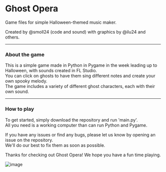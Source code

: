 # Ghost Opera
Game files for simple Halloween-themed music maker.  

Created by @smoll24 (code and sound) with graphics by @ilu24 and others.  

---
### About the game
This is a simple game made in Python in Pygame in the week leading up to Halloween, with sounds created in FL Studio.  
You can click on ghosts to have them sing different notes and create your own spooky melody.   
The game includes a variety of different ghost characters, each with their own sound.  

---
### How to play
To get started, simply download the repository and run 'main.py'.   
All you need is a working computer than can run Python and Pygame.   

If you have any issues or find any bugs, please let us know by opening an issue on the repository.  
We'll do our best to fix them as soon as possible.  

Thanks for checking out Ghost Opera! We hope you have a fun time playing.  

![image](https://user-images.githubusercontent.com/115204665/212525116-b80946ff-5029-4fd3-82d3-7b198a2592c6.png)
